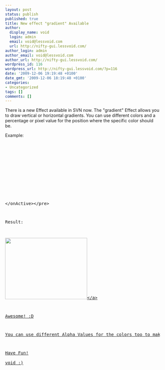 ```yaml
---
layout: post
status: publish
published: true
title: New effect "gradient" Available
author:
  display_name: void
  login: admin
  email: void@lessvoid.com
  url: http://nifty-gui.lessvoid.com/
author_login: admin
author_email: void@lessvoid.com
author_url: http://nifty-gui.lessvoid.com/
wordpress_id: 116
wordpress_url: http://nifty-gui.lessvoid.com/?p=116
date: '2009-12-06 19:19:48 +0100'
date_gmt: '2009-12-06 18:19:48 +0100'
categories:
- Uncategorized
tags: []
comments: []
---
```

<p>There is a new Effect available in SVN now. The "gradient" Effect allows you to draw vertical or horizontal gradients. You can use different colors and a percentage or pixel value for the position where the specific color should be.</p>
<p>Example:</p>
<pre lang="xml"><onActive name="gradient" direction="vertical"><br />
  <value offset="0%" color="#f00f" &#47;><br />
  <value offset="20%" color="#0f0f" &#47;><br />
  <value offset="60%" color="#00ff" &#47;><br />
  <value offset="70%" color="#ff0f" &#47;><br />
  <value offset="100%" color="#ffff" &#47;><br />
<&#47;onActive><&#47;pre></p>
<p>Result:</p>
<p><a href="http:&#47;&#47;nifty-gui.lessvoid.com&#47;wp-content&#47;2009&#47;12&#47;gradient.png"><img class="alignnone size-medium wp-image-117" title="Gradient Example" src="http:&#47;&#47;nifty-gui.lessvoid.com&#47;wp-content&#47;2009&#47;12&#47;gradient.png" alt="" width="267" height="200" &#47;><&#47;a></p>
<p>Awesome! :D</p>
<p>You can use different Alpha Values for the colors too to make a gradient overlay elements or you could change the blendMode to multiply before applying the gradient with the "blendMode" effect :)</p>
<p>Have Fun!<br />
void :)</p>
